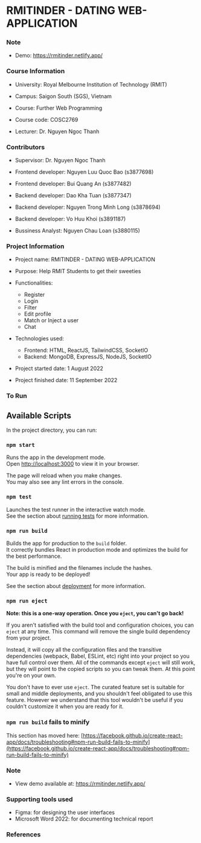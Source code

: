 # RMITINDER - DATING WEB-APPLICATION

### Note

-   Demo: https://rmitinder.netlify.app/

### Course Information

-   University: Royal Melbourne Institution of Technology (RMIT)
-   Campus: Saigon South (SGS), Vietnam

-   Course: Further Web Programming
-   Course code: COSC2769
-   Lecturer: Dr. Nguyen Ngoc Thanh

### Contributors

-   Supervisor: Dr. Nguyen Ngoc Thanh

-   Frontend developer: Nguyen Luu Quoc Bao (s3877698)
-   Frontend developer: Bui Quang An (s3877482)
-   Backend developer: Dao Kha Tuan (s3877347)
-   Backend developer: Nguyen Trong Minh Long (s3878694)
-   Backend developer: Vo Huu Khoi (s3891187)
-   Bussiness Analyst: Nguyen Chau Loan (s3880115)

### Project Information

-   Project name: RMITINDER - DATING WEB-APPLICATION
-   Purpose: Help RMIT Students to get their sweeties
-   Functionalities:
    -   Register
    -   Login
    -   Filter
    -   Edit profile
    -   Match or Inject a user
    -   Chat
-   Technologies used:

    -   Frontend: HTML, ReactJS, TailwindCSS, SocketIO
    -   Backend: MongoDB, ExpressJS, NodeJS, SocketIO

-   Project started date: 1 August 2022
-   Project finished date: 11 September 2022

### To Run

## Available Scripts

In the project directory, you can run:

### `npm start`

Runs the app in the development mode.\
Open [http://localhost:3000](http://localhost:3000) to view it in your browser.

The page will reload when you make changes.\
You may also see any lint errors in the console.

### `npm test`

Launches the test runner in the interactive watch mode.\
See the section about [running tests](https://facebook.github.io/create-react-app/docs/running-tests) for more information.

### `npm run build`

Builds the app for production to the `build` folder.\
It correctly bundles React in production mode and optimizes the build for the best performance.

The build is minified and the filenames include the hashes.\
Your app is ready to be deployed!

See the section about [deployment](https://facebook.github.io/create-react-app/docs/deployment) for more information.

### `npm run eject`

**Note: this is a one-way operation. Once you `eject`, you can't go back!**

If you aren't satisfied with the build tool and configuration choices, you can `eject` at any time. This command will remove the single build dependency from your project.

Instead, it will copy all the configuration files and the transitive dependencies (webpack, Babel, ESLint, etc) right into your project so you have full control over them. All of the commands except `eject` will still work, but they will point to the copied scripts so you can tweak them. At this point you're on your own.

You don't have to ever use `eject`. The curated feature set is suitable for small and middle deployments, and you shouldn't feel obligated to use this feature. However we understand that this tool wouldn't be useful if you couldn't customize it when you are ready for it.

### `npm run build` fails to minify

This section has moved here: [https://facebook.github.io/create-react-app/docs/troubleshooting#npm-run-build-fails-to-minify](https://facebook.github.io/create-react-app/docs/troubleshooting#npm-run-build-fails-to-minify)

### Note

-   View demo available at: https://rmitinder.netlify.app/

### Supporting tools used

-   Figma: for designing the user interfaces
-   Microsoft Word 2022: for documenting technical report

### References
